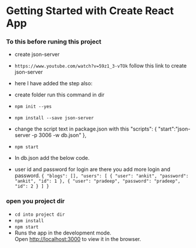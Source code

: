 # Getting Started with Create React App

### To this before runing this project
- create json-server
- `https://www.youtube.com/watch?v=59z1_3-vTOk` follow this link to create json-server
- here I have added the step also:
- create folder run this command in dir
- `npm init --yes`
- `npm install --save json-server`
- change the script text in package.json with this 
"scripts": {
    "start":"json-server -p 3006 -w db.json"
  },
  
- `npm start`

- In db.json add the below code.
- user id and password for login are there you add more login and password.
`{
  "blogs": [],
  "users": [
    {
      "user": "ankit",
      "password": "ankit",
      "id": 1
    },
    {
      "user": "pradeep",
      "password": "pradeep",
      "id": 2
    }
  ]
}`

### open you project dir
- `cd into project dir`
- `npm install`
- `npm start`
- Runs the app in the development mode.\
Open [http://localhost:3000](http://localhost:3000) to view it in the browser.

